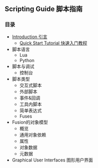 

## Scripting Guide 脚本指南

### 目录

- [Introduction 引言](Introduction.md)
  - [Quick Start Tutorial 快速入门教程](Introduction.md#Quick%20Start%20Tutorial%20快速入门教程)
- 脚本语言
  - Lua
  - Python
- 脚本与调试
  - 控制台
- 脚本类型
  - 交互式脚本
  - 外部脚本
  - 事件&回调
  - 工具内脚本
  - 简单表达式
  - Fuses
- Fusion的对象模型
  - 概览
  - 通用对象依赖
  - 属性
  - 对象数据
  - 元数据
- Graphical User Interfaces 图形用户界面